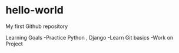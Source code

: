 # hello-world

My first Github repository

 Learning Goals 
 -Practice Python , Django
 -Learn Git basics
 -Work on Project
